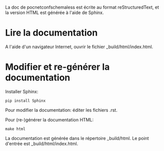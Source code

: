 La doc de pocnetconfschemaless est écrite au format reStructuredText, et la
version HTML est générée à l'aide de Sphinx.


Lire la documentation
=====================

A l'aide d'un navigateur Internet, ouvrir le fichier _build/html/index.html.


Modifier et re-générer la documentation
=======================================

Installer Sphinx:

    pip install Sphinx

Pour modifier la documentation: éditer les fichiers .rst.

Pour (re-)générer la documentation HTML:

    make html

La documentation est générée dans le répertoire _build/html. Le point d'entrée
est _build/html/index.html.
